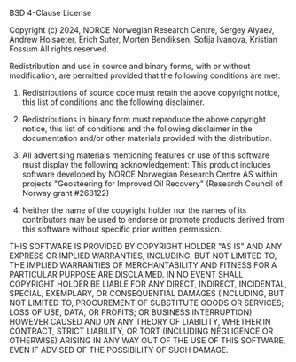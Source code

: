 BSD 4-Clause License

Copyright (c) 2024, NORCE Norwegian Research Centre, Sergey Alyaev, Andrew Holsaeter, Erich Suter, Morten Bendiksen, Sofija Ivanova, Kristian Fossum
All rights reserved.

Redistribution and use in source and binary forms, with or without
modification, are permitted provided that the following conditions are met:

1. Redistributions of source code must retain the above copyright notice, this
   list of conditions and the following disclaimer.

2. Redistributions in binary form must reproduce the above copyright notice,
   this list of conditions and the following disclaimer in the documentation
   and/or other materials provided with the distribution.

3. All advertising materials mentioning features or use of this software must
   display the following acknowledgement:
     This product includes software developed by NORCE Norwegian Research Centre AS within projects "Geosteering for Improved Oil Recovery" (Research Council of Norway grant #268122)

4. Neither the name of the copyright holder nor the names of its
   contributors may be used to endorse or promote products derived from
   this software without specific prior written permission.

THIS SOFTWARE IS PROVIDED BY COPYRIGHT HOLDER "AS IS" AND ANY EXPRESS OR
IMPLIED WARRANTIES, INCLUDING, BUT NOT LIMITED TO, THE IMPLIED WARRANTIES OF
MERCHANTABILITY AND FITNESS FOR A PARTICULAR PURPOSE ARE DISCLAIMED. IN NO
EVENT SHALL COPYRIGHT HOLDER BE LIABLE FOR ANY DIRECT, INDIRECT, INCIDENTAL,
SPECIAL, EXEMPLARY, OR CONSEQUENTIAL DAMAGES (INCLUDING, BUT NOT LIMITED TO,
PROCUREMENT OF SUBSTITUTE GOODS OR SERVICES; LOSS OF USE, DATA, OR PROFITS;
OR BUSINESS INTERRUPTION) HOWEVER CAUSED AND ON ANY THEORY OF LIABILITY,
WHETHER IN CONTRACT, STRICT LIABILITY, OR TORT (INCLUDING NEGLIGENCE OR
OTHERWISE) ARISING IN ANY WAY OUT OF THE USE OF THIS SOFTWARE, EVEN IF
ADVISED OF THE POSSIBILITY OF SUCH DAMAGE.
